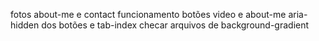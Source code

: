 fotos about-me e contact
funcionamento botões video e about-me
aria-hidden dos botões e tab-index
checar arquivos de background-gradient
